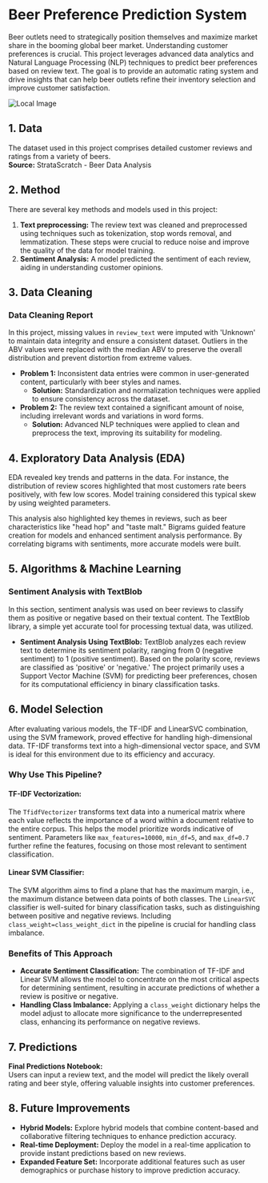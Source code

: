 # Beer Preference Prediction System

Beer outlets need to strategically position themselves and maximize market share in the booming global beer market. Understanding customer preferences is crucial. This project leverages advanced data analytics and Natural Language Processing (NLP) techniques to predict beer preferences based on review text. The goal is to provide an automatic rating system and drive insights that can help beer outlets refine their inventory selection and improve customer satisfaction.


  ![Local Image](beer.png)



## 1. Data

The dataset used in this project comprises detailed customer reviews and ratings from a variety of beers.  
**Source:** StrataScratch - Beer Data Analysis

## 2. Method

There are several key methods and models used in this project:

1. **Text preprocessing:** The review text was cleaned and preprocessed using techniques such as tokenization, stop words removal, and lemmatization. These steps were crucial to reduce noise and improve the quality of the data for model training.
2. **Sentiment Analysis:** A model predicted the sentiment of each review, aiding in understanding customer opinions.

## 3. Data Cleaning

### Data Cleaning Report

In this project, missing values in `review_text` were imputed with 'Unknown' to maintain data integrity and ensure a consistent dataset. Outliers in the ABV values were replaced with the median ABV to preserve the overall distribution and prevent distortion from extreme values.

- **Problem 1:** Inconsistent data entries were common in user-generated content, particularly with beer styles and names.
  - **Solution:** Standardization and normalization techniques were applied to ensure consistency across the dataset.
- **Problem 2:** The review text contained a significant amount of noise, including irrelevant words and variations in word forms.
  - **Solution:** Advanced NLP techniques were applied to clean and preprocess the text, improving its suitability for modeling.

## 4. Exploratory Data Analysis (EDA)

EDA revealed key trends and patterns in the data. For instance, the distribution of review scores highlighted that most customers rate beers positively, with few low scores. Model training considered this typical skew by using weighted parameters.

This analysis also highlighted key themes in reviews, such as beer characteristics like "head hop" and "taste malt." Bigrams guided feature creation for models and enhanced sentiment analysis performance. By correlating bigrams with sentiments, more accurate models were built.

## 5. Algorithms & Machine Learning

### Sentiment Analysis with TextBlob

In this section, sentiment analysis was used on beer reviews to classify them as positive or negative based on their textual content. The TextBlob library, a simple yet accurate tool for processing textual data, was utilized.

- **Sentiment Analysis Using TextBlob:** TextBlob analyzes each review text to determine its sentiment polarity, ranging from 0 (negative sentiment) to 1 (positive sentiment). Based on the polarity score, reviews are classified as 'positive' or 'negative.' The project primarily uses a Support Vector Machine (SVM) for predicting beer preferences, chosen for its computational efficiency in binary classification tasks.

## 6. Model Selection

After evaluating various models, the TF-IDF and LinearSVC combination, using the SVM framework, proved effective for handling high-dimensional data. TF-IDF transforms text into a high-dimensional vector space, and SVM is ideal for this environment due to its efficiency and accuracy.

### Why Use This Pipeline?

#### TF-IDF Vectorization:
The `TfidfVectorizer` transforms text data into a numerical matrix where each value reflects the importance of a word within a document relative to the entire corpus. This helps the model prioritize words indicative of sentiment. Parameters like `max_features=10000`, `min_df=5`, and `max_df=0.7` further refine the features, focusing on those most relevant to sentiment classification.

#### Linear SVM Classifier:
The SVM algorithm aims to find a plane that has the maximum margin, i.e., the maximum distance between data points of both classes. The `LinearSVC` classifier is well-suited for binary classification tasks, such as distinguishing between positive and negative reviews. Including `class_weight=class_weight_dict` in the pipeline is crucial for handling class imbalance.

### Benefits of This Approach

- **Accurate Sentiment Classification:** The combination of TF-IDF and Linear SVM allows the model to concentrate on the most critical aspects for determining sentiment, resulting in accurate predictions of whether a review is positive or negative.
- **Handling Class Imbalance:** Applying a `class_weight` dictionary helps the model adjust to allocate more significance to the underrepresented class, enhancing its performance on negative reviews.

## 7. Predictions

**Final Predictions Notebook:**  
Users can input a review text, and the model will predict the likely overall rating and beer style, offering valuable insights into customer preferences.

## 8. Future Improvements

- **Hybrid Models:** Explore hybrid models that combine content-based and collaborative filtering techniques to enhance prediction accuracy.
- **Real-time Deployment:** Deploy the model in a real-time application to provide instant predictions based on new reviews.
- **Expanded Feature Set:** Incorporate additional features such as user demographics or purchase history to improve prediction accuracy.
